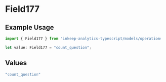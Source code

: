 # Field177

## Example Usage

```typescript
import { Field177 } from "inkeep-analytics-typescript/models/operations";

let value: Field177 = "count_question";
```

## Values

```typescript
"count_question"
```